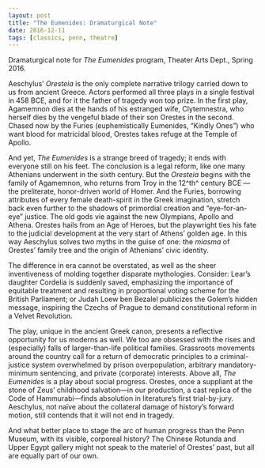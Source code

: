 ```yaml
---
layout: post
title: "The Eumenides: Dramaturgical Note"
date: 2016-12-11
tags: [classics, penn, theatre]
---
```


Dramaturgical note for *The Eumenides* program, Theater Arts Dept., Spring 2016.

Aeschylus’ *Oresteia* is the only complete narrative trilogy carried
down to us from ancient Greece. Actors performed all three plays in a
single festival in 458 BCE, and for it the father of tragedy won top
prize. In the first play, Agamemnon dies at the hands of his estranged
wife, Clytemnestra, who herself dies by the vengeful blade of their son
Orestes in the second. Chased now by the Furies (euphemistically
Eumenides, “Kindly Ones”) who want blood for matricidal blood, Orestes
takes refuge at the Temple of Apollo.

And yet, *The Eumenides* is a strange breed of tragedy; it ends with
everyone still on his feet. The conclusion is a legal reform, like one
many Athenians underwent in the sixth century. But the *Oresteia* begins
with the family of Agamemnon, who returns from Troy in the 12^th^
century BCE —the preliterate, honor-driven world of Homer. And the
Furies, borrowing attributes of every female death-spirit in the Greek
imagination, stretch back even further to the shadows of primordial
creation and “eye-for-an-eye” justice. The old gods vie against the new
Olympians, Apollo and Athena. Orestes hails from an Age of Heroes, but
the playwright ties his fate to the judicial development at the very
start of Athens’ golden age. In this way Aeschylus solves two myths in
the guise of one: the *miasma* of Orestes’ family tree and the origin of
Athenians’ civic identity.

The difference in era cannot be overstated, as well as the sheer
inventiveness of molding together disparate mythologies. Consider:
Lear’s daughter Cordelia is suddenly saved, emphasizing the importance
of equitable treatment and resulting in proportional voting scheme for
the British Parliament; or Judah Loew ben Bezalel publicizes the Golem’s
hidden message, inspiring the Czechs of Prague to demand constitutional
reform in a Velvet Revolution.

The play, unique in the ancient Greek canon, presents a reflective
opportunity for us moderns as well. We too are obsessed with the rises
and (especially) falls of larger-than-life political families.
Grassroots movements around the country call for a return of democratic
principles to a criminal-justice system overwhelmed by prison
overpopulation, arbitrary mandatory-minimum sentencing, and private
(corporate) interests. Above all, *The Eumenides* is a play about social
progress. Orestes, once a suppliant at the stone of Zeus’ childhood
salvation—in our production, a cast replica of the Code of
Hammurabi—finds absolution in literature’s first trial-by-jury.
Aeschylus, not naïve about the collateral damage of history’s forward
motion, still contends that it will not end in tragedy.

And what better place to stage the arc of human progress than the Penn
Museum, with its visible, corporeal history? The Chinese Rotunda and
Upper Egypt gallery might not speak to the materiel of Orestes’ past,
but all are equally part of our own.

